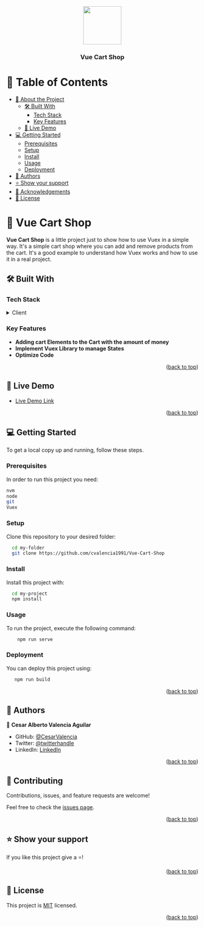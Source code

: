 
<div align="center">
  <img src="https://cdn.jsdelivr.net/gh/devicons/devicon@latest/icons/vuejs/vuejs-original-wordmark.svg"  height="100px"/>
  <h3><b>Vue Cart Shop</b></h3>
</div>

# 📗 Table of Contents

- [📖 About the Project](#about-project)
  - [🛠 Built With](#built-with)
    - [Tech Stack](#tech-stack)
    - [Key Features](#key-features)
  - [🚀 Live Demo](#live-demo)
- [💻 Getting Started](#getting-started)
  - [Prerequisites](#prerequisites)
  - [Setup](#setup)
  - [Install](#install)
  - [Usage](#usage)
  - [Deployment](#deployment)
- [👥 Authors](#authors)
- [⭐️ Show your support](#support)
- [🙏 Acknowledgements](#acknowledgements)
- [📝 License](#license)

# 📖 Vue Cart Shop <a name="about-project"></a>


**Vue Cart Shop** is a little project just to show how to use Vuex in a simple way. It's a simple cart shop where you can add and remove products from the cart. It's a good example to understand how Vuex works and how to use it in a real project.

## 🛠 Built With <a name="built-with"></a>

### Tech Stack <a name="tech-stack"></a>

<details>
  <summary>Client</summary>
  <ul>
    <li><a href="https://vuejs.org/">Vue</a></li>
  </ul>
</details>


### Key Features <a name="key-features"></a>

- **Adding cart Elements to the Cart with the amount of money**
- **Implement Vuex Library to manage States**
- **Optimize Code**

<p align="right">(<a href="#readme-top">back to top</a>)</p>


## 🚀 Live Demo <a name="live-demo"></a>

- [Live Demo Link](https://vue-cart-shop.netlify.app/products)

<p align="right">(<a href="#readme-top">back to top</a>)</p>


## 💻 Getting Started <a name="getting-started"></a>


To get a local copy up and running, follow these steps.

### Prerequisites

In order to run this project you need:


```sh
nvm
node
git
Vuex
```

### Setup

Clone this repository to your desired folder:

```sh
  cd my-folder
  git clone https://github.com/cvalencia1991/Vue-Cart-Shop

```

### Install

Install this project with:


```sh
  cd my-project
  npm install
```
### Usage

To run the project, execute the following command:


```sh
    npm run serve
```


### Deployment

You can deploy this project using:


```sh
   npm run build
```

<p align="right">(<a href="#readme-top">back to top</a>)</p>


## 👥 Authors <a name="authors"></a>

👤 **Cesar Alberto Valencia Aguilar**

- GitHub: [@CesarValencia](https://github.com/cvalencia1991)
- Twitter: [@twitterhandle](https://x.com/cvalenciaguilar)
- LinkedIn: [LinkedIn](https://www.linkedin.com/in/cesar-valencia-aguilar/)

<p align="right">(<a href="#readme-top">back to top</a>)</p>

## 🤝 Contributing <a name="contributing"></a>

Contributions, issues, and feature requests are welcome!

Feel free to check the [issues page](https://github.com/cvalencia1991/Vue-Cart-Shop/issues).

<p align="right">(<a href="#readme-top">back to top</a>)</p>


## ⭐️ Show your support <a name="support"></a>

If you like this project give a ⭐️!

<p align="right">(<a href="#readme-top">back to top</a>)</p>


## 📝 License <a name="license"></a>

This project is [MIT](./LICENSE) licensed.

<p align="right">(<a href="#readme-top">back to top</a>)</p>
